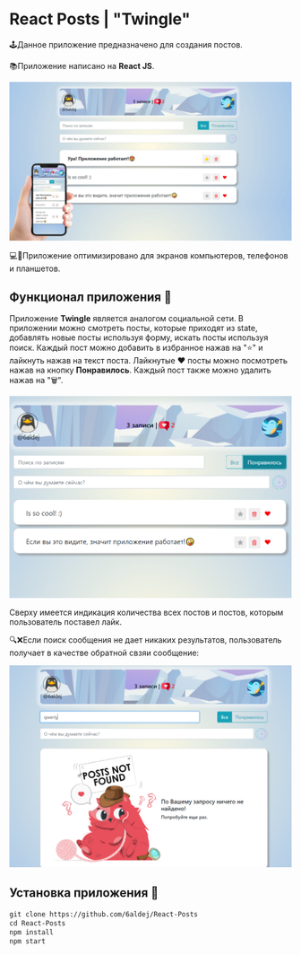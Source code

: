 # React Posts | "Twingle" 
  🕹Данное приложение предназначено для создания постов.
  
  📚Приложение написано на **React JS**.
  
  ![Image alt](https://github.com/6aldej/ImagesForProjects/blob/master/react-posts/1.jpg)
  
  💻📱Приложение оптимизировано для экранов компьютеров, телефонов и планшетов.

  ## Функционал приложения 🎢
  Приложение **Twingle** является аналогом социальной сети.
  В приложении можно смотреть посты, которые приходят из state, добавлять новые посты используя форму, искать посты используя поиск.
  Каждый пост можно добавить в избранное нажав на "⭐" и лайкнуть нажав на текст поста.
  Лайкнутые ❤ посты можно посмотреть нажав на кнопку **Понравилось**.
  Каждый пост также можно удалить нажав на "🗑️".

  ![Image alt](https://github.com/6aldej/ImagesForProjects/blob/master/react-posts/2.png)
  
  Сверху имеется индикация количества всех постов и постов, которым пользователь поставел лайк.
  
  🔍❌Если поиск сообщения не дает никаких результатов, пользователь получает в качестве обратной свзяи сообщение:
  
  ![Image alt](https://github.com/6aldej/ImagesForProjects/blob/master/react-posts/3.png)

## Установка приложения 🚀

    git clone https://github.com/6aldej/React-Posts
    cd React-Posts
    npm install
    npm start
